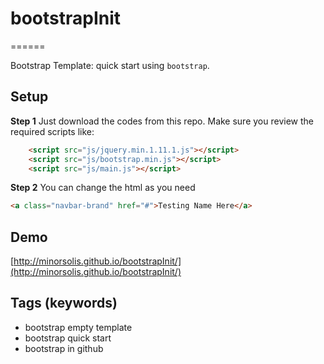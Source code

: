 # bootstrapInit
======

Bootstrap Template: quick start using `bootstrap`.

## Setup

**Step 1** Just download the codes from this repo. Make sure you review the required scripts like:

```html
    <script src="js/jquery.min.1.11.1.js"></script>
    <script src="js/bootstrap.min.js"></script>
    <script src="js/main.js"></script>
```

**Step 2** You can change the html as you need

```html
<a class="navbar-brand" href="#">Testing Name Here</a>
```

## Demo

[http://minorsolis.github.io/bootstrapInit/](http://minorsolis.github.io/bootstrapInit/)


## Tags (keywords)

* bootstrap empty template
* bootstrap quick start
* bootstrap in github
